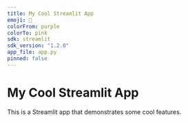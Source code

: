 ```yaml
---
title: My Cool Streamlit App
emoji: 🎉
colorFrom: purple
colorTo: pink
sdk: streamlit
sdk_version: "1.2.0"
app_file: app.py
pinned: false
---
```


# My Cool Streamlit App

This is a Streamlit app that demonstrates some cool features.


